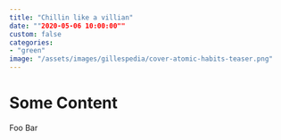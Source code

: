 ```yaml
---
title: "Chillin like a villian"
date: ""2020-05-06 10:00:00""
custom: false
categories:
- "green"
image: "/assets/images/gillespedia/cover-atomic-habits-teaser.png"
---
```


# Some Content
Foo Bar
